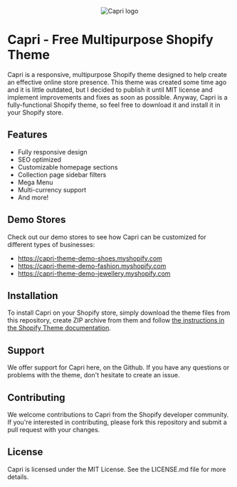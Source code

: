 <p align="center"><img src="https://github.com/qiqqq/Capri/blob/main/assets/logo.png" alt="Capri logo"></p>

# Capri - Free Multipurpose Shopify Theme
Capri is a responsive, multipurpose Shopify theme designed to help create an effective online store presence. This theme was created some time ago and it is little outdated, but I decided to publish it until MIT license and implement improvements and fixes as soon as possible. Anyway, Capri is a fully-functional Shopify theme, so feel free to download it and install it in your Shopify store.

## Features
* Fully responsive design
* SEO optimized
* Customizable homepage sections
* Collection page sidebar filters
* Mega Menu
* Multi-currency support
* And more!

## Demo Stores
Check out our demo stores to see how Capri can be customized for different types of businesses:

* https://capri-theme-demo-shoes.myshopify.com
* https://capri-theme-demo-fashion.myshopify.com
* https://capri-theme-demo-jewellery.myshopify.com

## Installation
To install Capri on your Shopify store, simply download the theme files from this repository, create ZIP archive from them and follow <a href="https://help.shopify.com/en/manual/online-store/themes/adding-themes#upload-a-theme-file-from-your-computer" target="_blank">the instructions in the Shopify Theme documentation</a>.

## Support
We offer support for Capri here, on the Github. If you have any questions or problems with the theme, don't hesitate to create an issue.

## Contributing
We welcome contributions to Capri from the Shopify developer community. If you're interested in contributing, please fork this repository and submit a pull request with your changes.

## License
Capri is licensed under the MIT License. See the LICENSE.md file for more details.
